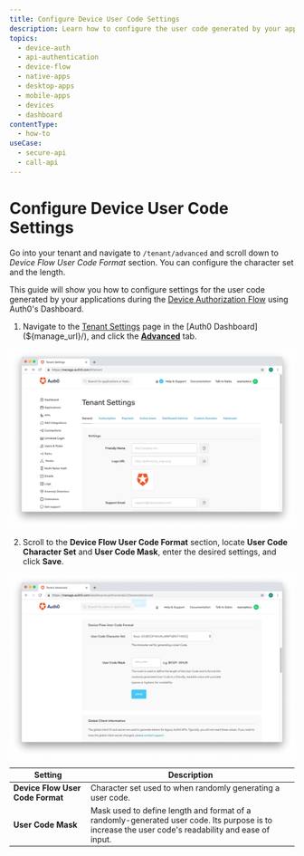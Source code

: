 ```yaml
---
title: Configure Device User Code Settings
description: Learn how to configure the user code generated by your applications during the device authorization flow using the Auth0 Management Dashboard.
topics:
  - device-auth
  - api-authentication
  - device-flow
  - native-apps
  - desktop-apps
  - mobile-apps
  - devices
  - dashboard
contentType:
  - how-to
useCase:
  - secure-api
  - call-api
---
```

# Configure Device User Code Settings

Go into your tenant and navigate to `/tenant/advanced` and scroll down to *Device Flow User Code Format* section. You can configure the character set and the length.

This guide will show you how to configure settings for the user code generated by your applications during the [Device Authorization Flow](/flows/concepts/device-auth) using Auth0's Dashboard.

1. Navigate to the [Tenant Settings](${manage_url}/#/tenant) page in the [Auth0 Dashboard](${manage_url}/), and click the [**Advanced**](${manage_url}/#/tenant/advanced) tab.

![View Advanced Tenant Settings](/media/articles/dashboard/guides/tenants/tenant-settings.png)

2. Scroll to the **Device Flow User Code Format** section, locate **User Code Character Set** and **User Code Mask**, enter the desired settings, and click **Save**.

![View Device User Code Settings](/media/articles/dashboard/guides/tenants/tenant-settings-advanced-device-user-code.png)

| Setting | Description |
| ------- | ----------- |
| **Device&nbsp;Flow User Code Format** | Character set used to when randomly generating a user code. |
| **User Code Mask** | Mask used to define length and format of a randomly-generated user code. Its purpose is to increase the user code's readability and ease of input. |
